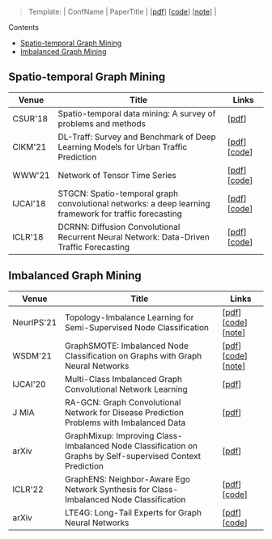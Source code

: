 > Template: | ConfName | PaperTitle | [[pdf]()] [[code]()] [[note]()] |

Contents
- [Spatio-temporal Graph Mining](#spatio-temporal-graph-mining)
- [Imbalanced Graph Mining](#imbalanced-graph-mining)

## Spatio-temporal Graph Mining

| Venue | Title | Links |
|-------|-------|-------|
| CSUR'18 | Spatio-temporal data mining: A survey of problems and methods | [[pdf](https://dl.acm.org/doi/pdf/10.1145/3161602)] |
| CIKM'21 | DL-Traff: Survey and Benchmark of Deep Learning Models for Urban Traffic Prediction | [[pdf](https://arxiv.org/pdf/2108.09091v1.pdf)] [[code](https://github.com/deepkashiwa20/dl-traff-graph)]|
| WWW'21 | Network of Tensor Time Series | [[pdf](https://arxiv.org/pdf/2102.07736v3.pdf)] [[code](https://github.com/baoyujing/NET3)] |
| IJCAI'18 | STGCN: Spatio-temporal graph convolutional networks: a deep learning framework for traffic forecasting | [[pdf](https://arxiv.org/pdf/1709.04875v4.pdf)] [[code](https://github.com/VeritasYin/STGCN_IJCAI-18)]|
| ICLR'18 | DCRNN: Diffusion Convolutional Recurrent Neural Network: Data-Driven Traffic Forecasting | [[pdf](https://arxiv.org/pdf/1707.01926v3.pdf)] [[code](https://github.com/liyaguang/DCRNN)] |



## Imbalanced Graph Mining

| Venue | Title | Links |
|-------|-------|-------|
| NeurIPS'21 | Topology-Imbalance Learning for Semi-Supervised Node Classification | [[pdf](https://arxiv.org/pdf/2110.04099v1.pdf)] [[code](https://github.com/victorchen96/renode)] [[note](https://zhuanlan.zhihu.com/p/561261334)] |
| WSDM'21 | GraphSMOTE: Imbalanced Node Classification on Graphs with Graph Neural Networks | [[pdf](https://arxiv.org/pdf/2103.08826v1.pdf)] [[code](https://github.com/TianxiangZhao/GraphSmote)] [[note](https://zhuanlan.zhihu.com/p/561260176)] |
| IJCAI'20 | Multi-Class Imbalanced Graph Convolutional Network Learning | [[pdf](https://par.nsf.gov/servlets/purl/10199469)] |
| J MIA | RA-GCN: Graph Convolutional Network for Disease Prediction Problems with Imbalanced Data | [[pdf](https://arxiv.org/pdf/2103.00221v3.pdf)] |
| arXiv | GraphMixup: Improving Class-Imbalanced Node Classification on Graphs by Self-supervised Context Prediction | [[pdf](https://arxiv.org/pdf/2106.11133v1.pdf)] |
| ICLR'22 | GraphENS: Neighbor-Aware Ego Network Synthesis for Class-Imbalanced Node Classification | [[pdf](https://openreview.net/pdf?id=MXEl7i-iru)] [[code](https://github.com/JoonHyung-Park/GraphENS)] |
| arXiv | LTE4G: Long-Tail Experts for Graph Neural Networks | [[pdf](https://arxiv.org/pdf/2208.10205.pdf)] [[code](https://github.com/SukwonYun/LTE4G)] |
